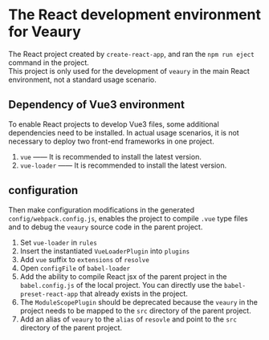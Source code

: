 # The React development environment for Veaury  
The React project created by `create-react-app`, and ran the `npm run eject` command in the project.  
This project is only used for the development of `veaury` in the main React environment, not a standard usage scenario.  
## Dependency of Vue3 environment  
To enable React projects to develop Vue3 files, some additional dependencies need to be installed. In actual usage scenarios, it is not necessary to deploy two front-end frameworks in one project.   
1. `vue` —— It is recommended to install the latest version.  
2. `vue-loader` —— It is recommended to install the latest version.   
## configuration
Then make configuration modifications in the generated `config/webpack.config.js`, enables the project to compile `.vue` type files and to debug the `veaury` source code in the parent project.  
1. Set `vue-loader` in `rules`  
2. Insert the instantiated `VueLoaderPlugin` into `plugins`  
3. Add `vue` suffix to `extensions` of `resolve`  
4. Open `configFile` of `babel-loader`  
5. Add the ability to compile React jsx of the parent project in the `babel.config.js` of the local project. You can directly use the `babel-preset-react-app` that already exists in the project.  
6. The `ModuleScopePlugin` should be deprecated because the `veaury` in the project needs to be mapped to the `src` directory of the parent project.  
7. Add an alias of `veaury` to the `alias` of `resovle` and point to the `src` directory of the parent project. 
